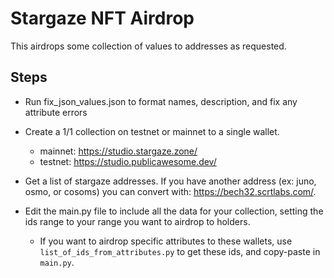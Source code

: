# Stargaze NFT Airdrop

This airdrops some collection of values to addresses as requested.

## Steps

- Run fix_json_values.json to format names, description, and fix any attribute errors

- Create a 1/1 collection on testnet or mainnet to a single wallet.
  - mainnet: <https://studio.stargaze.zone/>
  - testnet: <https://studio.publicawesome.dev/>

- Get a list of stargaze addresses. If you have another address (ex: juno, osmo, or cosoms) you can convert with: <https://bech32.scrtlabs.com/>.

- Edit the main.py file to include all the data for your collection, setting the ids range to your range you want to airdrop to holders.
  - If you want to airdrop specific attributes to these wallets, use `list_of_ids_from_attributes.py` to get these ids, and copy-paste in `main.py`.